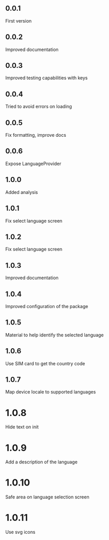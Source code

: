 ## 0.0.1

First version

## 0.0.2

Improved documentation

## 0.0.3

Improved testing capabilities with keys

## 0.0.4

Tried to avoid errors on loading

## 0.0.5

Fix formatting, improve docs

## 0.0.6

Expose LanguageProvider

## 1.0.0

Added analysis

## 1.0.1

Fix select language screen

## 1.0.2

Fix select language screen

## 1.0.3

Improved documentation

## 1.0.4

Improved configuration of the package

## 1.0.5

Material to help identify the selected language

## 1.0.6

Use SIM card to get the country code

## 1.0.7

Map device locale to supported languages

# 1.0.8

Hide text on init

# 1.0.9

Add a description of the language

# 1.0.10

Safe area on language selection screen

# 1.0.11

Use svg icons